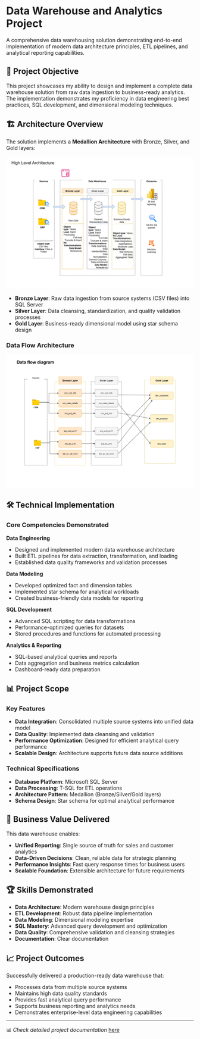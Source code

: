 # Data Warehouse and Analytics Project

A comprehensive data warehousing solution demonstrating end-to-end implementation of modern data architecture principles, ETL pipelines, and analytical reporting capabilities.

## 🎯 Project Objective

This project showcases my ability to design and implement a complete data warehouse solution from raw data ingestion to business-ready analytics. The implementation demonstrates my proficiency in data engineering best practices, SQL development, and dimensional modeling techniques.

## 🏗️ Architecture Overview

The solution implements a **Medallion Architecture** with Bronze, Silver, and Gold layers:

![High Level Architecture](docs/data%20warehouse%20high%20level%20architecture.png)
- **Bronze Layer**: Raw data ingestion from source systems (CSV files) into SQL Server
- **Silver Layer**: Data cleansing, standardization, and quality validation processes
- **Gold Layer**: Business-ready dimensional model using star schema design

### Data Flow Architecture
![Data Flow Diagram](docs/data%20flow%20diagram.png)
## 🛠️ Technical Implementation

### Core Competencies Demonstrated

**Data Engineering**
- Designed and implemented modern data warehouse architecture
- Built ETL pipelines for data extraction, transformation, and loading
- Established data quality frameworks and validation processes

**Data Modeling**
- Developed optimized fact and dimension tables
- Implemented star schema for analytical workloads
- Created business-friendly data models for reporting

**SQL Development**
- Advanced SQL scripting for data transformations
- Performance-optimized queries for datasets
- Stored procedures and functions for automated processing

**Analytics & Reporting**
- SQL-based analytical queries and reports
- Data aggregation and business metrics calculation
- Dashboard-ready data preparation

## 📊 Project Scope

### Key Features
- **Data Integration**: Consolidated multiple source systems into unified data model
- **Data Quality**: Implemented data cleansing and validation
- **Performance Optimization**: Designed for efficient analytical query performance
- **Scalable Design**: Architecture supports future data source additions

### Technical Specifications
- **Database Platform**: Microsoft SQL Server
- **Data Processing**: T-SQL for ETL operations
- **Architecture Pattern**: Medallion (Bronze/Silver/Gold layers)
- **Schema Design**: Star schema for optimal analytical performance

## 💼 Business Value Delivered

This data warehouse enables:
- **Unified Reporting**: Single source of truth for sales and customer analytics
- **Data-Driven Decisions**: Clean, reliable data for strategic planning
- **Performance Insights**: Fast query response times for business users
- **Scalable Foundation**: Extensible architecture for future requirements

## 🏆 Skills Demonstrated

- **Data Architecture**: Modern warehouse design principles
- **ETL Development**: Robust data pipeline implementation
- **Data Modeling**: Dimensional modeling expertise
- **SQL Mastery**: Advanced query development and optimization
- **Data Quality**: Comprehensive validation and cleansing strategies
- **Documentation**: Clear documentation

## 📈 Project Outcomes

Successfully delivered a production-ready data warehouse that:
- Processes data from multiple source systems
- Maintains high data quality standards
- Provides fast analytical query performance
- Supports business reporting and analytics needs
- Demonstrates enterprise-level data engineering capabilities

---
📊 *Check detailed project documentation* [ here](docs/project_documentation.md)
